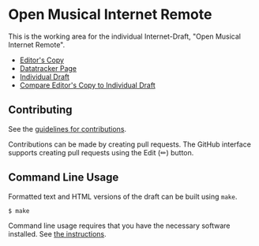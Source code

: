 # Open Musical Internet Remote

This is the working area for the individual Internet-Draft, "Open Musical Internet Remote".

* [Editor's Copy](https://omir-protocol.github.io/OMIR/#go.draft-dohnal-omir.html)
* [Datatracker Page](https://datatracker.ietf.org/doc/draft-dohnal-omir)
* [Individual Draft](https://datatracker.ietf.org/doc/html/draft-dohnal-omir)
* [Compare Editor's Copy to Individual Draft](https://omir-protocol.github.io/OMIR/#go.draft-dohnal-omir.diff)


## Contributing

See the
[guidelines for contributions](https://github.com/omir-protocol/OMIR/blob/main/CONTRIBUTING.md).

Contributions can be made by creating pull requests.
The GitHub interface supports creating pull requests using the Edit (✏) button.


## Command Line Usage

Formatted text and HTML versions of the draft can be built using `make`.

```sh
$ make
```

Command line usage requires that you have the necessary software installed.  See
[the instructions](https://github.com/martinthomson/i-d-template/blob/main/doc/SETUP.md).

